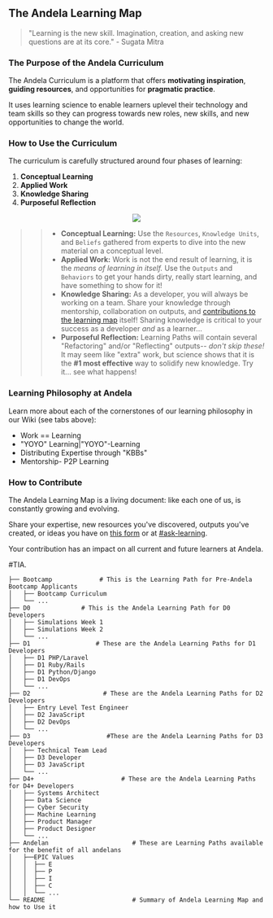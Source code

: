 ## The Andela Learning Map

> "Learning is the new skill. Imagination, creation, and asking new questions are at its core." - Sugata Mitra

### The Purpose of the Andela Curriculum
The Andela Curriculum is a platform that offers **motivating inspiration**, **guiding resources**, and opportunities for **pragmatic practice**. 

It uses learning science to enable learners uplevel their technology and team skills so they can progress towards new roles, new skills, and new opportunities to change the world. 

### How to Use the Curriculum
The curriculum is carefully structured around four phases of learning: 
1. **Conceptual Learning** 
2. **Applied Work** 
3. **Knowledge Sharing** 
4. **Purposeful Reflection** 

<p align="center">
  <img align="center" src="https://cloud.githubusercontent.com/assets/5239538/25678398/94010a62-3017-11e7-98c5-82b28d8bc5ff.png" />
</p>

>> - **Conceptual Learning:** Use the `Resources`, `Knowledge Units`, and `Beliefs` gathered from experts to dive into the new material on a conceptual level. 
>> - **Applied Work:** Work is not the end result of learning, it is the _means of learning in itself._ Use the `Outputs` and `Behaviors` to get your hands dirty, really start learning, and have something to show for it! 
>> - **Knowledge Sharing:** As a developer, you will always be working on a team. Share your knowledge through mentorship, collaboration on outputs, and [contributions to the learning map](https://docs.google.com/a/andela.com/forms/d/1LyMSebi90YnUxj5G6UD4eGGsItjb3XjgeAAWHpQZYkQ/edit) itself! Sharing knowledge is critical to your success as a developer _and_ as a learner... 
>> - **Purposeful Reflection:** Learning Paths will contain several "Refactoring" and/or "Reflecting" outputs-- _don't skip these!_ It may seem like "extra" work, but science shows that it is the **#1 most effective** way to solidify new knowledge. Try it... see what happens! 

### Learning Philosophy at Andela
Learn more about each of the cornerstones of our learning philosophy in our Wiki (see tabs above): 
- Work == Learning
- "YOYO" Learning|"YOYO"-Learning
- Distributing Expertise through "KBBs"
- Mentorship- P2P Learning

### How to Contribute
The Andela Learning Map is a living document: like each one of us, is constantly growing and evolving.

Share your expertise, new resources you've discovered, outputs you've created, or ideas you have on [this form](https://docs.google.com/a/andela.com/forms/d/1LyMSebi90YnUxj5G6UD4eGGsItjb3XjgeAAWHpQZYkQ/edit) or at [#ask-learning](https://andela.slack.com/messages/C27A7HH8C/details/).  

Your contribution has an impact on all current and future learners at Andela. 

#TIA. 

```.
├── Bootcamp             # This is the Learning Path for Pre-Andela Bootcamp Applicants
│   ├── Bootcamp Curriculum
│   └── ...           
├── D0              # This is the Andela Learning Path for D0 Developers 
│   ├── Simulations Week 1 
│   ├── Simulations Week 2
│   └── ...                  
├── D1                  # These are the Andela Learning Paths for D1 Developers
│   ├── D1 PHP/Laravel  
│   ├── D1 Ruby/Rails 
│   ├── D1 Python/Django   
│   ├── D1 DevOps     
│   └── ...                   
├── D2                    # These are the Andela Learning Paths for D2 Developers
│   ├── Entry Level Test Engineer
│   ├── D2 JavaScript
│   ├── D2 DevOps
│   └── ...   
├── D3                     #These are the Andela Learning Paths for D3 Developers    
│   ├── Technical Team Lead             
│   ├── D3 Developer
│   ├── D3 JavaScript
│   └── ...                       
├── D4+                        # These are the Andela Learning Paths for D4+ Developers
│   ├── Systems Architect           
│   ├── Data Science           
│   ├── Cyber Security
│   ├── Machine Learning 
│   ├── Product Manager
│   ├── Product Designer
│   └── ...    
├── Andelan                       # These are Learning Paths available for the benefit of all andelans
│   ├──EPIC Values                   
│   │  ├── E
│   │  ├── P
│   │  ├── I
│   │  ├── C
│   │  └── ...     
└── README                        # Summary of Andela Learning Map and how to Use it
 ```
